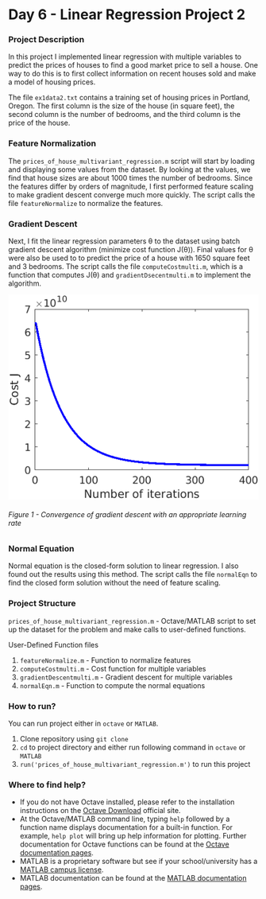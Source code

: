 # Day 6 - Linear Regression Project 2

### Project Description
In this project I implemented linear regression with multiple variables to predict the prices of houses to find a good market price to sell a house. One way to do this is to first collect information on recent houses sold and make a model of housing prices.

The file `ex1data2.txt` contains a training set of housing prices in Portland, Oregon. The first column is the size of the house (in square feet), the second column is the number of bedrooms, and the third column is the price of the house.

### Feature Normalization
The `prices_of_house_multivariant_regression.m` script will start by loading and displaying some values from the dataset. By looking at the values, we find that house sizes are about 1000 times the number of bedrooms. Since the features differ by orders of magnitude, I first performed feature scaling to make gradient descent converge much more quickly.  The script calls the file `featureNormalize` to normalize the features.

### Gradient Descent
Next, I fit the linear regression parameters &theta; to the dataset using batch gradient descent algorithm (minimize cost function J(&theta;)). Final values for &theta; were also be used to to predict the price of a house with 1650 square feet and 3 bedrooms. The script calls the file `computeCostmulti.m`, which is a function that computes J(&theta;) and `gradientDsecentmulti.m` to implement the algorithm.


![](results/multi_1.png)

###### Figure 1 - Convergence of gradient descent with an appropriate learning rate


### Normal Equation
Normal equation is the closed-form solution to linear regression. I also found out the results using this method. The script calls the file `normalEqn` to find the closed form solution without the need of feature scaling.

### Project Structure 

`prices_of_house_multivariant_regression.m` - Octave/MATLAB script to set up the dataset for the problem and make calls to user-defined functions.

User-Defined Function files
1. `featureNormalize.m` - Function to normalize features
1. `computeCostmulti.m` - Cost function for multiple variables
1. `gradientDescentmulti.m` - Gradient descent for multiple variables
1. `normalEqn.m` - Function to compute the normal equations

### How to run?
You can run project either in `octave` or `MATLAB`. 
1. Clone repository using `git clone `
2. `cd` to project directory and either run following command in `octave` or `MATLAB`
2. `run('prices_of_house_multivariant_regression.m')` to run this project

### Where to find help?
* If you do not have Octave installed, please refer to the installation instructions on the [Octave Download](https://www.gnu.org/software/octave/download.html) official site.
* At the Octave/MATLAB command line, typing `help` followed by a function name displays documentation for a built-in function. For example, `help plot` will bring up help information for plotting. Further documentation for Octave functions can be found at the [Octave documentation pages](https://octave.org/doc/v5.2.0/). 
* MATLAB is a proprietary software but see if your school/university has a [MATLAB campus license](https://in.mathworks.com/academia/tah-support-program/eligibility.html). 
* MATLAB documentation can be found at the [MATLAB documentation pages](https://in.mathworks.com/help/matlab/?refresh=true).
